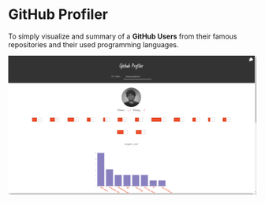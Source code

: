 # GitHub Profiler

To simply visualize and summary of a **GitHub Users** from their famous repositories and their used programming languages.

![demo](assets/img/demo.png)